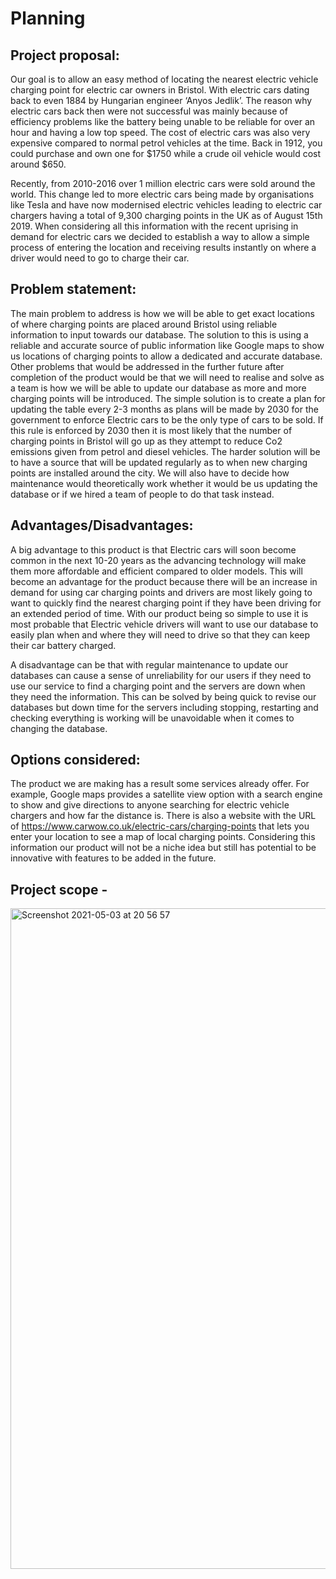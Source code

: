 # Planning

## Project proposal:
 Our goal is to allow an easy method of locating the nearest electric vehicle charging point for electric car owners in Bristol. With electric cars dating back to even 1884 by Hungarian engineer ‘Anyos Jedlik’. The reason why electric cars back then were not successful was mainly because of efficiency problems like the battery being unable to be reliable for over an hour and having a low top speed. The cost of electric cars was also very expensive compared to normal petrol vehicles at the time. Back in 1912, you could purchase and own one for $1750 while a crude oil vehicle would cost around $650. 

Recently, from 2010-2016 over 1 million electric cars were sold around the world. This change led to more electric cars being made by organisations like Tesla and have now modernised electric vehicles leading to electric car chargers having a total of 9,300 charging points in the UK as of August 15th 2019. When considering all this information with the recent uprising in demand for electric cars we decided to establish a way to allow a simple process of entering the location and receiving results instantly on where a driver would need to go to charge their car. 

## Problem statement: 
 The main problem to address is how we will be able to get exact locations of where charging points are placed around Bristol using reliable information to input towards our database. The solution to this is using a reliable and accurate source of public information like Google maps to show us locations of charging points to allow a dedicated and accurate database. Other problems that would be addressed in the further future after completion of the product would be that we will need to realise and solve as a team is how we will be able to update our database as more and more charging points will be introduced. The simple solution is to create a plan for updating the table every 2-3 months as plans will be made by 2030 for the government to enforce Electric cars to be the only type of cars to be sold. If this rule is enforced by 2030 then it is most likely that the number of charging points in Bristol will go up as they attempt to reduce Co2 emissions given from petrol and diesel vehicles. The harder solution will be to have a source that will be updated regularly as to when new charging points are installed around the city. We will also have to decide how maintenance would theoretically work whether it would be us updating the database or if we hired a team of people to do that task instead.
 
 ## Advantages/Disadvantages:
 A big advantage to this product is that Electric cars will soon become common in the next 10-20 years as the advancing technology will make them more affordable and efficient compared to older models. This will become an advantage for the product because there will be an increase in demand for using car charging points and drivers are most likely going to want to quickly find the nearest charging point if they have been driving for an extended period of time. With our product being so simple to use it is most probable that Electric vehicle drivers will want to use our database to easily plan when and where they will need to drive so that they can keep their car battery charged.  

A disadvantage can be that with regular maintenance to update our databases can cause a sense of unreliability for our users if they need to use our service to find a charging point and the servers are down when they need the information. This can be solved by being quick to revise our databases but down time for the servers including stopping, restarting and checking everything is working will be unavoidable when it comes to changing the database.

## Options considered:
 The product we are making has a result some services already offer. For example, Google maps provides a satellite view option with a search engine to show and give directions to anyone searching for electric vehicle chargers and how far the distance is. There is also a website with the URL of https://www.carwow.co.uk/electric-cars/charging-points that lets you enter your location to see a map of local charging points. Considering this information our product will not be a niche idea but still has potential to be innovative with features to be added in the future.

## Project scope - 

<img width="1057" alt="Screenshot 2021-05-03 at 20 56 57" src="https://user-images.githubusercontent.com/83363471/116926320-2603a180-ac52-11eb-9d2d-c5a70dd05d2d.png">
